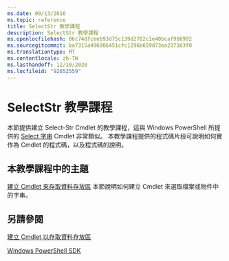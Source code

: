 ```yaml
---
ms.date: 09/13/2016
ms.topic: reference
title: SelectStr 教學課程
description: SelectStr 教學課程
ms.openlocfilehash: 06c74dfceeb93d75c139d2782c1e40bcaf986992
ms.sourcegitcommit: ba7315a496986451cfc1296b659d73ea2373d3f0
ms.translationtype: MT
ms.contentlocale: zh-TW
ms.lasthandoff: 12/10/2020
ms.locfileid: "92652559"
---
```

# <a name="selectstr-tutorial"></a>SelectStr 教學課程

本節提供建立 Select-Str Cmdlet 的教學課程，這與 Windows PowerShell 所提供的 [Select 字串](/powershell/module/microsoft.powershell.utility/select-string) Cmdlet 非常類似。 本教學課程提供的程式碼片段可說明如何實作為 Cmdlet 的程式碼，以及程式碼的說明。

## <a name="topic-in-this-tutorial"></a>本教學課程中的主題

[建立 Cmdlet 來存取資料存放區](./creating-a-cmdlet-to-access-a-data-store.md) 本節說明如何建立 Cmdlet 來選取檔案或物件中的字串。

## <a name="see-also"></a>另請參閱

[建立 Cmdlet 以存取資料存放區](./creating-a-cmdlet-to-access-a-data-store.md)

[Windows PowerShell SDK](../windows-powershell-reference.md)
